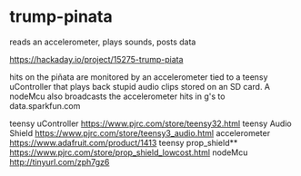 # trump-pinata
reads an accelerometer, plays sounds, posts data

https://hackaday.io/project/15275-trump-piata

hits on the piñata are monitored by an accelerometer tied to a teensy uController that plays back stupid audio clips stored on an SD card. A nodeMcu also broadcasts the accelerometer hits in g's to data.sparkfun.com 

teensy uController https://www.pjrc.com/store/teensy32.html
teensy Audio Shield https://www.pjrc.com/store/teensy3_audio.html
accelerometer https://www.adafruit.com/product/1413
teensy prop_shield** https://www.pjrc.com/store/prop_shield_lowcost.html
nodeMcu http://tinyurl.com/zph7gz6
